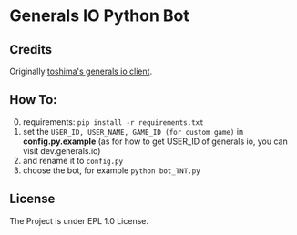 # Generals IO Python Bot 

## Credits
Originally [toshima's generals io client](https://github.com/toshima/generalsio).

## How To:
0. requirements: `pip install -r requirements.txt`
0. set the `USER_ID, USER_NAME, GAME_ID (for custom game)` in **config.py.example**  (as for how to get USER_ID of generals io, you can visit dev.generals.io)
1. and rename it to `config.py`
1. choose the bot, for example `python bot_TNT.py`




## License
The Project is under EPL 1.0 License.
